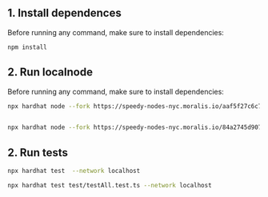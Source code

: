 ## 1. Install dependences

Before running any command, make sure to install dependencies:

```sh
npm install
```

## 2. Run localnode

Before running any command, make sure to install dependencies:

```sh
npx hardhat node --fork https://speedy-nodes-nyc.moralis.io/aaf5f27c6c7a9ad182a69ccd/bsc/testnet/archive


npx hardhat node --fork https://speedy-nodes-nyc.moralis.io/84a2745d907034e6d388f8d6/avalanche/testnet

```

## 2. Run tests
```sh
npx hardhat test  --network localhost 

npx hardhat test test/testAll.test.ts --network localhost

```
